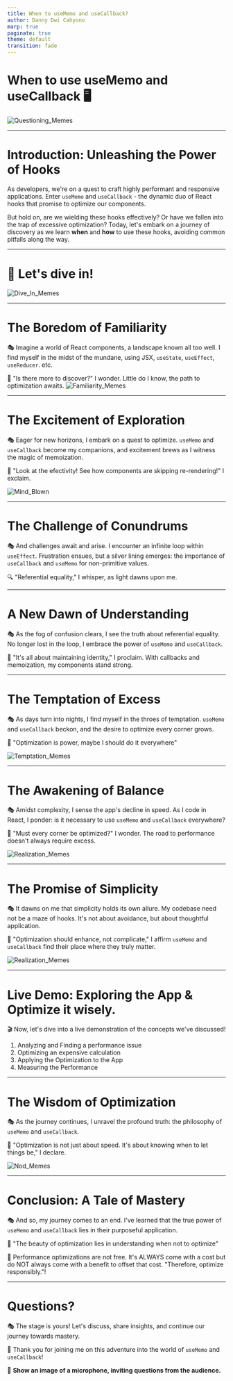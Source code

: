 ```yaml
---
title: When to useMemo and useCallback?
author: Danny Dwi Cahyono 
marp: true
paginate: true
theme: default
transition: fade
---
```


# When to use useMemo and useCallback 🖥

![Questioning_Memes](https://media.tenor.com/3qErfSDAKhYAAAAC/confused-jackie-chan.gif)

---
# Introduction: Unleashing the Power of Hooks

As developers, we're on a quest to craft highly performant and responsive applications. Enter `useMemo` and `useCallback` - the dynamic duo of React hooks that promise to optimize our components.

But hold on, are we wielding these hooks effectively? Or have we fallen into the trap of excessive optimization? Today, let's embark on a journey of discovery as we learn **when** and **how** to use these hooks, avoiding common pitfalls along the way.

---


# 🎥 Let's dive in!

![Dive_In_Memes](https://i.imgflip.com/2ia12b.jpg)


---

# The Boredom of Familiarity

🎭 Imagine a world of React components, a landscape known all too well. I find myself in the midst of the mundane, using JSX, `useState`, `useEffect`, `useReducer`. etc.

🎤 "Is there more to discover?" I wonder. Little do I know, the path to optimization awaits.
![Familiarity_Memes](https://media.tenor.com/s8hIm9KshIAAAAAd/theres-something-very-familiar-about-all-this-deja-vu.gif)

---

# The Excitement of Exploration

🎭 Eager for new horizons, I embark on a quest to optimize. `useMemo` and `useCallback` become my companions, and excitement brews as I witness the magic of memoization.

🎤 "Look at the efectivity! See how components are skipping re-rendering!" I exclaim.

![Mind_Blown](https://media.tenor.com/bD9vHNiR1rQAAAAd/boom-mind-blown.gif)

---

# The Challenge of Conundrums

🎭 And challenges await and arise. I encounter an infinite loop within `useEffect`. Frustration ensues, but a silver lining emerges: the importance of `useCallback` and `useMemo` for non-primitive values.

🔍 "Referential equality," I whisper, as light dawns upon me.

---

# A New Dawn of Understanding

🎭 As the fog of confusion clears, I see the truth about referential equality. No longer lost in the loop, I embrace the power of `useMemo` and `useCallback`.

🎤 "It's all about maintaining identity," I proclaim. With callbacks and memoization, my components stand strong.

---

# The Temptation of Excess

🎭 As days turn into nights, I find myself in the throes of temptation. `useMemo` and `useCallback` beckon, and the desire to optimize every corner grows.

🎤 "Optimization is power, maybe I should do it everywhere"

![Temptation_Memes](https://media.tenor.com/A0sln2WiUTwAAAAd/the-temptations.gif)

---

# The Awakening of Balance

🎭 Amidst complexity, I sense the app's decline in speed. As I code in React, I ponder: is it necessary to use `useMemo` and `useCallback` everywhere?

🤔 "Must every corner be optimized?" I wonder. The road to performance doesn't always require excess.

![Realization_Memes](https://media.tenor.com/nFmROc_Ptw0AAAAC/shook-muppet.gif)

---

# The Promise of Simplicity

🎭 It dawns on me that simplicity holds its own allure. My codebase need not be a maze of hooks. It's not about avoidance, but about thoughtful application.

🎤 "Optimization should enhance, not complicate," I affirm `useMemo` and `useCallback` find their place where they truly matter.

![Realization_Memes](https://media.tenor.com/nFmROc_Ptw0AAAAC/shook-muppet.gif)

---

# Live Demo: Exploring the App & Optimize it wisely.

🎬 Now, let's dive into a live demonstration of the concepts we've discussed!

1. Analyzing and Finding a performance issue
2. Optimizing an expensive calculation
3. Applying the Optimization to the App
4. Measuring the Performance

---

# The Wisdom of Optimization

🎭 As the journey continues, I unravel the profound truth: the philosophy of `useMemo` and `useCallback`.

🎤 "Optimization is not just about speed. It's about knowing when to let things be," I declare.

![Nod_Memes](https://media.tenor.com/n2n-ogXgUoUAAAAC/yes-nodding.gif)

---


# Conclusion: A Tale of Mastery

🎭 And so, my journey comes to an end. I've learned that the true power of `useMemo` and `useCallback` lies in their purposeful application.

🎤 "The beauty of optimization lies in understanding when not to optimize" 

🎤 Performance optimizations are not free. It's ALWAYS come with a cost but do NOT always come with a benefit to offset that cost. "Therefore, optimize responsibly."!


---

# Questions?

🎭 The stage is yours! Let's discuss, share insights, and continue our journey towards mastery.

🎤 Thank you for joining me on this adventure into the world of `useMemo` and `useCallback`!

🎥 **Show an image of a microphone, inviting questions from the audience.**
